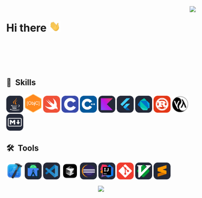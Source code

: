 <img align="right" src="https://github-readme-stats.vercel.app/api?username=yuxiaopeng&show_icons=true&icon_color=CE1D2D&text_color=718096&bg_color=00000000&hide_title=true&hide_border=true" />

<h1>
    Hi there  
    <img src="assets/wave.webp" width="30px"/>
</h1>

<br/>
<br/>
<br/>
<br/>

<h2> 🚀 &nbsp;Skills</h2>
    <p align="left">
    <img src="assets/Java-Dark.svg" alt="Java" title="Java" width="45" height="45"/>
    <img src="assets/Objective-C.webp" alt="Objective-C" title="Objective-C" width="45" height="50"/>
    <img src="assets/Swift.svg" alt="Swift" title="Swift" width="45" height="45"/>
    <img src="assets/C.svg" alt="C" title="C" width="45" height="45"/> 
    <img src="assets/CPP.svg" alt="C++" title="C++" width="45" height="45"/>
    <img src="assets/Kotlin-Dark.svg" alt="Kotlin" title="Kotlin" width="45" height="45"/>
    <img src="assets/Flutter-Dark.svg" alt="Flutter" title="Flutter" width="45" height="45"/>
    <img src="assets/Dart-Dark.svg" alt="Dart" title="Dart" width="45" height="45"/>    
    <img src="assets/Rust.svg" alt="Rust" title="Rust" width="45" height="45"/>
    <img src="assets/Lisp.png" alt="Lisp" title="Lisp" width="45" height="45"/>
    <img src="assets/Markdown-Dark.svg" alt="Markdown" title="Markdown" width="45" height="45"/>
<h2> 🛠️ &nbsp;Tools</h2>
<p align="left">
    <img src="assets/Xcode.png" alt="Xcode" title="Xcode" width="45" height="45"/>
    <img src="assets/AndroidStudio-Dark.svg" alt="Android Studio" title="Android Studio" width="45" height="45"/>
    <img src="assets/VSCode-Dark.svg" alt="VSCode" title="VSCode" width="45" height="45"/>
    <img src="assets/Cursor.png" alt="Cursor" title="Cursor" width="45" height="45"/>
    <img src="assets/Eclipse-Dark.svg" alt="Eclipse" title="Eclipse" width="45" height="45"/>
    <img src="assets/Idea-Dark.svg" alt="IntelliJ IDEA" title="IntelliJ IDEA" width="45" height="45"/>
    <img src="assets/Git.svg" alt="Git" title="Git" width="45" height="45"/>
    <img src="assets/VIM-Dark.svg" alt="Vim" title="Vim" width="45" height="45"/>
    <img src="assets/Sublime-Dark.svg" alt="Sublime" title="Sublime" width="45" height="45"/>
</p>

<p align="center">
    <img src="https://capsule-render.vercel.app/api?type=waving&color=gradient&height=100&section=footer"/>
</p>